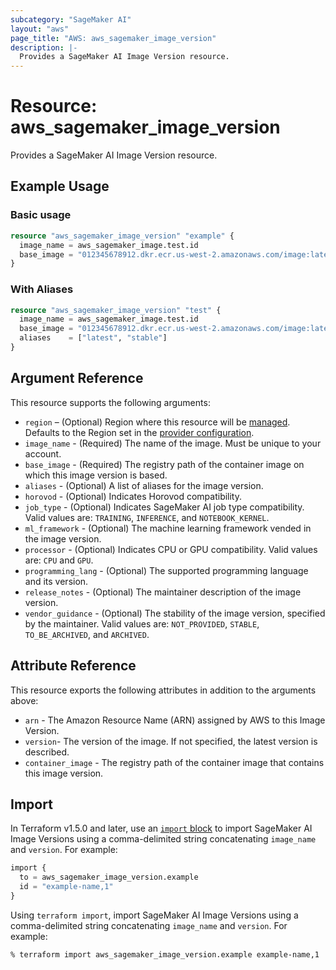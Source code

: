 ```yaml
---
subcategory: "SageMaker AI"
layout: "aws"
page_title: "AWS: aws_sagemaker_image_version"
description: |-
  Provides a SageMaker AI Image Version resource.
---
```


# Resource: aws_sagemaker_image_version

Provides a SageMaker AI Image Version resource.

## Example Usage

### Basic usage

```terraform
resource "aws_sagemaker_image_version" "example" {
  image_name = aws_sagemaker_image.test.id
  base_image = "012345678912.dkr.ecr.us-west-2.amazonaws.com/image:latest"
}
```

### With Aliases

```terraform
resource "aws_sagemaker_image_version" "test" {
  image_name = aws_sagemaker_image.test.id
  base_image = "012345678912.dkr.ecr.us-west-2.amazonaws.com/image:latest"
  aliases    = ["latest", "stable"]
}
```

## Argument Reference

This resource supports the following arguments:

* `region` – (Optional) Region where this resource will be [managed](https://docs.aws.amazon.com/general/latest/gr/rande.html#regional-endpoints). Defaults to the Region set in the [provider configuration](https://registry.terraform.io/providers/hashicorp/aws/latest/docs#aws-configuration-reference).
* `image_name` - (Required) The name of the image. Must be unique to your account.
* `base_image` - (Required) The registry path of the container image on which this image version is based.
* `aliases` - (Optional) A list of aliases for the image version.
* `horovod` - (Optional) Indicates Horovod compatibility.
* `job_type` - (Optional) Indicates SageMaker AI job type compatibility. Valid values are: `TRAINING`, `INFERENCE`, and `NOTEBOOK_KERNEL`.
* `ml_framework` - (Optional) The machine learning framework vended in the image version.
* `processor` - (Optional) Indicates CPU or GPU compatibility. Valid values are: `CPU` and `GPU`.
* `programming_lang` - (Optional) The supported programming language and its version.
* `release_notes` - (Optional) The maintainer description of the image version.
* `vendor_guidance` - (Optional) The stability of the image version, specified by the maintainer. Valid values are: `NOT_PROVIDED`, `STABLE`, `TO_BE_ARCHIVED`, and `ARCHIVED`.

## Attribute Reference

This resource exports the following attributes in addition to the arguments above:

* `arn` - The Amazon Resource Name (ARN) assigned by AWS to this Image Version.
* `version`- The version of the image. If not specified, the latest version is described.
* `container_image` - The registry path of the container image that contains this image version.

## Import

In Terraform v1.5.0 and later, use an [`import` block](https://developer.hashicorp.com/terraform/language/import) to import SageMaker AI Image Versions using a comma-delimited string concatenating `image_name` and `version`. For example:

```terraform
import {
  to = aws_sagemaker_image_version.example
  id = "example-name,1"
}
```

Using `terraform import`, import SageMaker AI Image Versions using a comma-delimited string concatenating `image_name` and `version`. For example:

```console
% terraform import aws_sagemaker_image_version.example example-name,1
```
